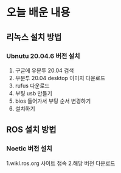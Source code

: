 # 오늘 배운 내용
## 리녹스 설치 방법
### Ubnutu 20.04.6 버전 설치
1. 구글에 우분투 20.04 검색
2. 우분투 20.04 desktop 이미지 다운로드
3. rufus 다운로드
4. 부팅 usb 만들기
5. bios 들어가서 부팅 순서 변경하기
6. 설치하기
## ROS 설치 방법
### Noetic 버전 설치
1.wikl.ros.org 사이트 접속
2.해당 버전 다운로드
